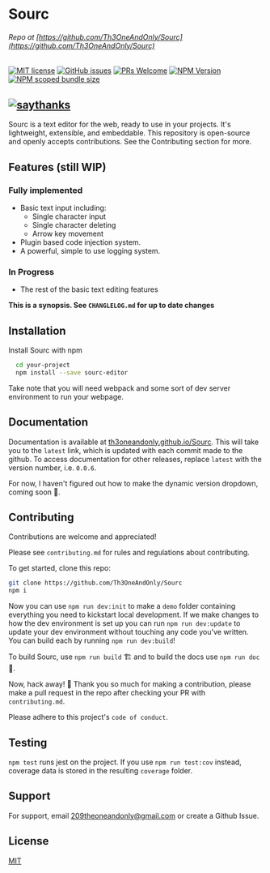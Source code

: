 # Sourc

###### Repo at [https://github.com/Th3OneAndOnly/Sourc](https://github.com/Th3OneAndOnly/Sourc)

[![MIT license](https://img.shields.io/badge/License-MIT-blue.svg)](https://lbesson.mit-license.org/)
[![GitHub issues](https://img.shields.io/github/issues/Th3OneAndOnly/Sourc.svg)](https://GitHub.com/Th3OneAndOnly/Sourc/issues/)
[![PRs Welcome](https://img.shields.io/badge/PRs-welcome-brightgreen.svg?style=flat-square)](http://makeapullrequest.com)
[![NPM Version](https://img.shields.io/npm/v/sourc-editor)](https://www.npmjs.com/package/sourc-editor)
[![NPM scoped bundle size](https://badgen.net/packagephobia/publish/sourc-editor)](https://www.npmjs.com/package/sourc-editor)

## [![saythanks](https://img.shields.io/badge/say-thanks-ff69b4.svg)](https://saythanks.io/to/Th3OneAndOnly)

Sourc is a text editor for the web,
ready to use in your projects.
It's lightweight, extensible, and embeddable.
This repository is open-source and openly accepts
contributions. See the Contributing section for
more.

## Features (still WIP)

### Fully implemented

- Basic text input including:
  - Single character input
  - Single character deleting
  - Arrow key movement
- Plugin based code injection system.
- A powerful, simple to use
  logging system.

### In Progress

- The rest of the basic text editing features

**This is a synopsis.
See `CHANGLELOG.md` for up to date changes**

## Installation

Install Sourc with npm

```bash
  cd your-project
  npm install --save sourc-editor
```

Take note that you will need webpack and some
sort of dev server environment to run your webpage.

## Documentation

Documentation is available at [th3oneandonly.github.io/Sourc](https://th3oneandonly.github.io/Sourc). This will take you
to the `latest` link, which is updated with each commit made
to the github. To access documentation for other releases,
replace `latest` with the version number, i.e. `0.0.6`.

For now, I haven't figured out how to make the dynamic version
dropdown, coming soon 👀.

## Contributing

Contributions are welcome and appreciated!

Please see `contributing.md` for rules and regulations
about contributing.

To get started, clone this repo:

```bash
git clone https://github.com/Th3OneAndOnly/Sourc
npm i
```

Now you can use `npm run dev:init` to make a `demo` folder containing
everything you need to kickstart local development. If we make changes to how the dev environment is set up
you can run `npm run dev:update` to update your dev environment without touching any code you've written.
You can build each by running `npm run dev:build`!

To build Sourc, use `npm run build` 🏗️ and to build the docs use `npm run doc` 📖.

Now, hack away! 🔨 Thank you so much for making a
contribution, please make a pull request in the repo
after checking your PR with `contributing.md`.

Please adhere to this project's `code of conduct`.

## Testing

`npm test` runs jest on the project.
If you use `npm run test:cov` instead, coverage data is stored in the resulting `coverage` folder.

## Support

For support, email 209theoneandonly@gmail.com
or create a Github Issue.

## License

[MIT](https://choosealicense.com/licenses/mit/)
